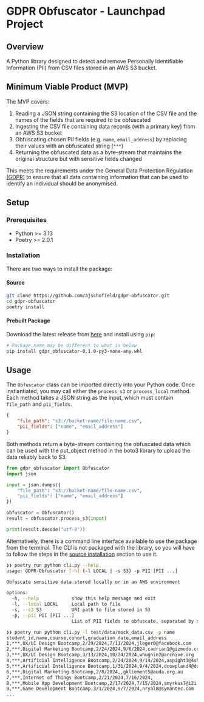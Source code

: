 # GDPR Obfuscator - Launchpad Project

## Overview

A Python library designed to detect and remove Personally Identifiable Information (PII) from CSV files stored in an AWS S3 bucket.

## Minimum Viable Product (MVP)

The MVP covers:
1. Reading a JSON string containing the S3 location of the CSV file and the names of the fields that are required to be obfuscated
2. Ingesting the CSV file containing data records (with a primary key) from an AWS S3 bucket
3. Obfuscating chosen PII fields (e.g. `name`, `email_address`) by replacing their values with an obfuscated string (`***`)
4. Returning the obfuscated data as a byte-stream that maintains the original structure but with sensitive fields changed

This meets the requirements under the General Data Protection Regulation [(GDPR)](https://ico.org.uk/media/for-organisations/guide-to-data-protection/guide-to-the-general-data-protection-regulation-gdpr-1-1.pdf) to ensure that all data containing information that can be used to identify an individual should be anonymised.

## Setup

### Prerequisites

- Python >= 3.13
- Poetry >= 2.0.1

### Installation

There are two ways to install the package:

#### Source

```bash
git clone https://github.com/ajschofield/gdpr-obfuscator.git
cd gdpr-obfuscator
poetry install
```

#### Prebuilt Package

Download the latest release from [here](https://github.com/ajschofield/gdpr-obfuscator/releases/latest) and install using `pip`:

```bash
# Package name may be different to what is below
pip install gdpr_obfuscator-0.1.0-py3-none-any.whl
```

## Usage

The `Obfuscator` class can be imported directly into your Python code. Once instiantiated, you may call either the `process_s3` or `process_local` method. Each method takes a JSON string as the input, which must contain `file_path` and `pii_fields`.

```json
{
    "file_path": "s3://bucket-name/file-name.csv",
    "pii_fields": ["name", "email_address"]
}
```

Both methods return a byte-stream containing the obfuscated data which can be used with the put_object method in the boto3 library to upload the data reliably back to S3.

```python
from gdpr_obfuscator import Obfuscator
import json

input = json.dumps({
    "file_path": "s3://bucket-name/file-name.csv",
    "pii_fields": ["name", "email_address"]
})

obfuscator = Obfuscator()
result = obfuscator.process_s3(input)

print(result.decode("utf-8"))
```

Alternatively, there is a command line interface available to use the package from the terminal. The CLI is not packaged with the library, so you will have to follow the steps in the [source installation](#source) section to use it.

```bash
❯❯ poetry run python cli.py --help
usage: GDPR-Obfuscator [-h] (-l LOCAL | -s S3) -p PII [PII ...]

Obfuscate sensitive data stored locally or in an AWS environment

options:
  -h, --help            show this help message and exit
  -l, --local LOCAL     Local path to file
  -s, --s3 S3           URI path to file stored in S3
  -p, --pii PII [PII ...]
                        List of PII fields to obfuscate, separated by spaces
```

```bash
❯❯ poetry run python cli.py -l test/data/mock_data.csv -p name
student_id,name,course,cohort,graduation_date,email_address
1,***,UX/UI Design Bootcamp,2/29/2024,7/11/2024,jleger0@facebook.com
2,***,Digital Marketing Bootcamp,2/24/2024,9/6/2024,cadrian1@gizmodo.com
3,***,UX/UI Design Bootcamp,3/13/2024,10/24/2024,whugnin2@archive.org
4,***,Artificial Intelligence Bootcamp,2/24/2024,9/14/2024,aspight3@4shared.com
5,***,Artificial Intelligence Bootcamp,1/31/2024,9/4/2024,dcowpland4@dot.gov
6,***,Digital Marketing Bootcamp,2/8/2024,,gkliement5@auda.org.au
7,***,Internet of Things Bootcamp,2/21/2024,7/16/2024,
8,***,Mobile App Development Bootcamp,2/17/2024,7/15/2024,smyrkus7@i2i.jp
9,***,Game Development Bootcamp,3/1/2024,9/7/2024,nryal8@symantec.com
...
```